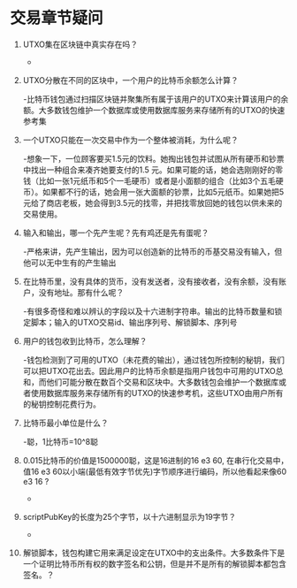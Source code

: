# 交易章节疑问

1. UTXO集在区块链中真实存在吗？

   -

2. UTXO分散在不同的区块中，一个用户的比特币余额怎么计算？

   -比特币钱包通过扫描区块链并聚集所有属于该用户的UTXO来计算该用户的余额。大多数钱包维护一个数据库或使用数据库服务来存储所有的UTXO的快速参考集

3. 一个UTXO只能在一次交易中作为一个整体被消耗，为什么呢？

   -想象一下，一位顾客要买1.5元的饮料。她掏出钱包并试图从所有硬币和钞票中找出一种组合来凑齐她要支付的1.5 元。如果可能的话，她会选刚刚好的零钱（比如一张1元纸币和5个一毛硬币）或者是小面额的组合（比如3个五毛硬币）。如果都不行的话，她会用一张大面额的钞票，比如5元纸币。如果她把5元给了商店老板，她会得到3.5元的找零，并把找零放回她的钱包以供未来的交易使用。 

4. 输入和输出，哪一个先产生呢？先有鸡还是先有蛋呢？

   -严格来讲，先产生输出，因为可以创造新的比特币的币基交易没有输入，但他可以无中生有的产生输出

5. 在比特币里，没有具体的货币，没有发送者，没有接收者，没有余额，没有账户，没有地址。那有什么呢？

   -有很多奇怪和难以辨认的字段以及十六进制字符串。输出的比特币数量和锁定脚本；输入的UTXO交易id、输出序列号、解锁脚本、序列号

6. 用户的钱包收到比特币，怎么理解？

   -钱包检测到了可用的UTXO（未花费的输出），通过钱包所控制的秘钥，我们可以把UTXO花出去。因此用户的比特币余额是指用户钱包中可用的UTXO总和，而他们可能分散在数百个交易和区块中。大多数钱包会维护一个数据库或者使用数据库服务来存储所有的UTXO的快速参考机，这些UTXO由用户所有的秘钥控制花费行为。

7. 比特币最小单位是什么？

   -聪，1比特币=10^8聪

8. 0.015比特币的价值是1500000聪，这是16进制的16 e3 60, 在串行化交易中，值16 e3 60以小端(最低有效字节优先)字节顺序进行编码，所以他看起来像60 e3 16 ?

   -

9. scriptPubKey的长度为25个字节，以十六进制显示为19字节？

   -

10. 解锁脚本，钱包构建它用来满足设定在UTXO中的支出条件。大多数条件下是一个证明比特币所有权的数字签名和公钥，但是并不是所有的解锁脚本都包含签名。？

    